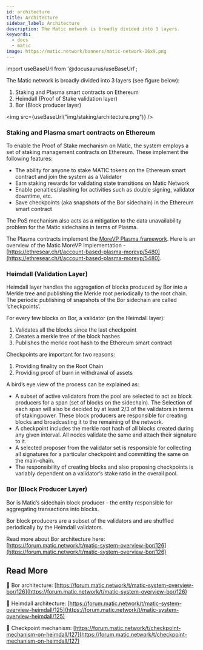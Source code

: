 ```yaml
---
id: architecture
title: Architecture
sidebar_label: Architecture
description: The Matic network is broadly divided into 3 layers.
keywords:
  - docs
  - matic
image: https://matic.network/banners/matic-network-16x9.png 
---
```

import useBaseUrl from '@docusaurus/useBaseUrl';

The Matic network is broadly divided into 3 layers (see figure below):

1. Staking and Plasma smart contracts on Ethereum
2. Heimdall (Proof of Stake validation layer) 
3. Bor (Block producer layer)

<img src={useBaseUrl("img/staking/architecture.png")} />

### Staking and Plasma smart contracts on Ethereum

To enable the Proof of Stake mechanism on Matic, the system employs a set of staking management contracts on Ethereum. These implement the following features:

- The ability for anyone to stake MATIC tokens on the Ethereum smart contract and join the system as a Validator
- Earn staking rewards for validating state transitions on Matic Network
- Enable penalties/slashing for activities such as double signing, validator downtime, etc.
- Save checkpoints (aka snapshots of the Bor sidechain) in the Ethereum smart contract

The PoS mechanism also acts as a mitigation to the data unavailability problem for the Matic sidechains in terms of Plasma.

The Plasma contracts implement the [MoreVP Plasma framework](https://ethresear.ch/t/more-viable-plasma/2160). Here is an overview of the Matic MoreVP implementation - [https://ethresear.ch/t/account-based-plasma-morevp/5480](https://ethresear.ch/t/account-based-plasma-morevp/5480). 

### Heimdall (Validation Layer)

Heimdall layer handles the aggregation of blocks produced by Bor into a Merkle tree and publishing the Merkle root periodically to the root chain. The periodic publishing of snapshots of the Bor sidechain are called ‘checkpoints’. 

For every few blocks on Bor, a validator (on the Heimdall layer): 

1. Validates all the blocks since the last checkpoint
2. Creates a merkle tree of the block hashes
3. Publishes the merkle root hash to the Ethereum smart contract

Checkpoints are important for two reasons: 

1. Providing finality on the Root Chain
2. Providing proof of burn in withdrawal of assets

A bird’s eye view of the process can be explained as: 

- A subset of active validators from the pool are selected to act as block producers for a span (set of blocks on the sidechain). The Selection of each span will also be decided by at least 2/3 of the validators in terms of stakingpower. These block producers are responsible for creating blocks and broadcasting it to the remaining of the network.
- A checkpoint includes the merkle root hash of all blocks created during any given interval. All nodes validate the same and attach their signature to it.
- A selected proposer from the validator set is responsible for collecting all signatures for a particular checkpoint and committing the same on the main-chain.
- The responsibility of creating blocks and also proposing checkpoints is variably dependent on a validator’s stake ratio in the overall pool.

### Bor (Block Producer Layer)

Bor is Matic’s sidechain block producer - the entity responsible for aggregating transactions into blocks. 

Bor block producers are a subset of the validators and are shuffled periodically by the Heimdall validators. 

Read more about Bor architecture here: [https://forum.matic.network/t/matic-system-overview-bor/126](https://forum.matic.network/t/matic-system-overview-bor/126) 

## Read More

🔗 Bor architecture: [https://forum.matic.network/t/matic-system-overview-bor/126](https://forum.matic.network/t/matic-system-overview-bor/126)

🔗 Heimdall architecture: [https://forum.matic.network/t/matic-system-overview-heimdall/125](https://forum.matic.network/t/matic-system-overview-heimdall/125) 

🔗 Checkpoint mechanism: [https://forum.matic.network/t/checkpoint-mechanism-on-heimdall/127](https://forum.matic.network/t/checkpoint-mechanism-on-heimdall/127)